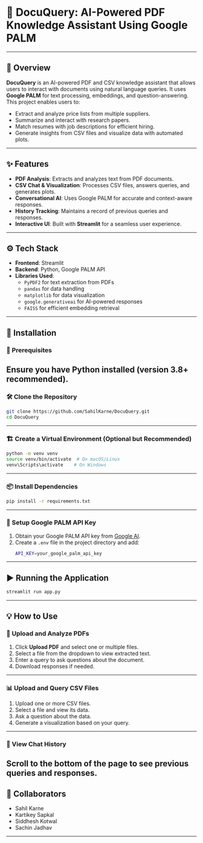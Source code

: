# 🚀 DocuQuery: AI-Powered PDF Knowledge Assistant Using Google PALM
---

## 🌟 Overview
**DocuQuery** is an AI-powered PDF and CSV knowledge assistant that allows users to interact with documents using natural language queries. It uses **Google PALM** for text processing, embeddings, and question-answering. This project enables users to:

- Extract and analyze price lists from multiple suppliers.
- Summarize and interact with research papers.
- Match resumes with job descriptions for efficient hiring.
- Generate insights from CSV files and visualize data with automated plots.
---

## ✨ Features
- **PDF Analysis**: Extracts and analyzes text from PDF documents.
- **CSV Chat & Visualization**: Processes CSV files, answers queries, and generates plots.
- **Conversational AI**: Uses Google PALM for accurate and context-aware responses.
- **History Tracking**: Maintains a record of previous queries and responses.
- **Interactive UI**: Built with **Streamlit** for a seamless user experience.
---

## ⚙️ Tech Stack
- **Frontend**: Streamlit
- **Backend**: Python, Google PALM API
- **Libraries Used**:
  - `PyPDF2` for text extraction from PDFs
  - `pandas` for data handling
  - `matplotlib` for data visualization
  - `google.generativeai` for AI-powered responses
  - `FAISS` for efficient embedding retrieval
---

## 🔧 Installation

### 🔹 Prerequisites
Ensure you have Python installed (version 3.8+ recommended).
---

### 🛠️ Clone the Repository
```bash
git clone https://github.com/SahilKarne/DocuQuery.git
cd DocuQuery
```
---

### 🏗️ Create a Virtual Environment (Optional but Recommended)
```bash
python -m venv venv
source venv/bin/activate  # On macOS/Linux
venv\Scripts\activate    # On Windows
```
---

### 📦 Install Dependencies
```bash
pip install -r requirements.txt
```
---

### 🔑 Setup Google PALM API Key
1. Obtain your Google PALM API key from [Google AI](https://ai.google.dev/).
2. Create a `.env` file in the project directory and add:
   ```bash
   API_KEY=your_google_palm_api_key
   ```
---

## ▶️ Running the Application
```bash
streamlit run app.py
```
---

## 💡 How to Use

### 📄 Upload and Analyze PDFs
1. Click **Upload PDF** and select one or multiple files.
2. Select a file from the dropdown to view extracted text.
3. Enter a query to ask questions about the document.
4. Download responses if needed.
---

### 📊 Upload and Query CSV Files
1. Upload one or more CSV files.
2. Select a file and view its data.
3. Ask a question about the data.
4. Generate a visualization based on your query.
---

### 📝 View Chat History
Scroll to the bottom of the page to see previous queries and responses.
---

## 👥 Collaborators
- Sahil Karne
- Kartikey Sapkal
- Siddhesh Kotwal
- Sachin Jadhav
---
